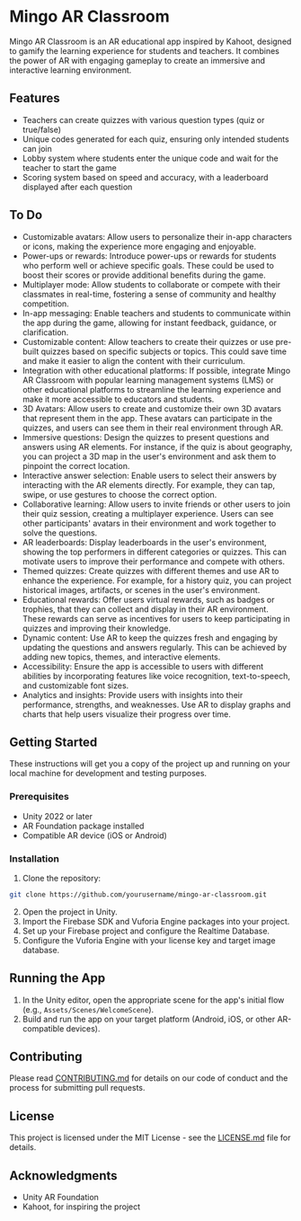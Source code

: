 # Mingo AR Classroom

Mingo AR Classroom is an AR educational app inspired by Kahoot, designed to gamify the learning experience for students and teachers. It combines the power of AR with engaging gameplay to create an immersive and interactive learning environment.


## Features

- Teachers can create quizzes with various question types (quiz or true/false)
- Unique codes generated for each quiz, ensuring only intended students can join
- Lobby system where students enter the unique code and wait for the teacher to start the game
- Scoring system based on speed and accuracy, with a leaderboard displayed after each question

## To Do

- Customizable avatars: Allow users to personalize their in-app characters or icons, making the experience more engaging and enjoyable.
- Power-ups or rewards: Introduce power-ups or rewards for students who perform well or achieve specific goals. These could be used to boost their scores or provide additional benefits during the game.
- Multiplayer mode: Allow students to collaborate or compete with their classmates in real-time, fostering a sense of community and healthy competition.
- In-app messaging: Enable teachers and students to communicate within the app during the game, allowing for instant feedback, guidance, or clarification.
- Customizable content: Allow teachers to create their quizzes or use pre-built quizzes based on specific subjects or topics. This could save time and make it easier to align the content with their curriculum.
- Integration with other educational platforms: If possible, integrate Mingo AR Classroom with popular learning management systems (LMS) or other educational platforms to streamline the learning experience and make it more accessible to educators and students.
- 3D Avatars: Allow users to create and customize their own 3D avatars that represent them in the app. These avatars can participate in the quizzes, and users can see them in their real environment through AR.
- Immersive questions: Design the quizzes to present questions and answers using AR elements. For instance, if the quiz is about geography, you can project a 3D map in the user's environment and ask them to pinpoint the correct location.
- Interactive answer selection: Enable users to select their answers by interacting with the AR elements directly. For example, they can tap, swipe, or use gestures to choose the correct option.
- Collaborative learning: Allow users to invite friends or other users to join their quiz session, creating a multiplayer experience. Users can see other participants' avatars in their environment and work together to solve the questions.
- AR leaderboards: 
Display leaderboards in the user's environment, showing the top performers in different categories or quizzes. This can motivate users to improve their performance and compete with others.
- Themed quizzes: Create quizzes with different themes and use AR to enhance the experience. For example, for a history quiz, you can project historical images, artifacts, or scenes in the user's environment.
- Educational rewards: Offer users virtual rewards, such as badges or trophies, that they can collect and display in their AR environment. These rewards can serve as incentives for users to keep participating in quizzes and improving their knowledge.
- Dynamic content: Use AR to keep the quizzes fresh and engaging by updating the questions and answers regularly. This can be achieved by adding new topics, themes, and interactive elements.
- Accessibility: Ensure the app is accessible to users with different abilities by incorporating features like voice recognition, text-to-speech, and customizable font sizes.
- Analytics and insights: Provide users with insights into their performance, strengths, and weaknesses. Use AR to display graphs and charts that help users visualize their progress over time.

## Getting Started

These instructions will get you a copy of the project up and running on your local machine for development and testing purposes.

### Prerequisites

- Unity 2022 or later
- AR Foundation package installed
- Compatible AR device (iOS or Android)

### Installation

1. Clone the repository:

```bash
git clone https://github.com/yourusername/mingo-ar-classroom.git
```

2. Open the project in Unity.
3. Import the Firebase SDK and Vuforia Engine packages into your project.
4. Set up your Firebase project and configure the Realtime Database.
5. Configure the Vuforia Engine with your license key and target image database.

## Running the App

1. In the Unity editor, open the appropriate scene for the app's initial flow (e.g., `Assets/Scenes/WelcomeScene`).
2. Build and run the app on your target platform (Android, iOS, or other AR-compatible devices).

## Contributing

Please read [CONTRIBUTING.md](CONTRIBUTING.md) for details on our code of conduct and the process for submitting pull requests.

## License

This project is licensed under the MIT License - see the [LICENSE.md](LICENSE.md) file for details.

## Acknowledgments

- Unity AR Foundation
- Kahoot, for inspiring the project
